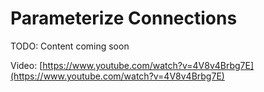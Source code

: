 # Parameterize Connections

TODO: Content coming soon

Video: [https://www.youtube.com/watch?v=4V8v4Brbg7E](https://www.youtube.com/watch?v=4V8v4Brbg7E)
